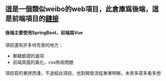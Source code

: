 這是一個類似weibo的web項目，此倉庫爲後端，這是前端項目的[鏈接](https://github.com/WangBeishan/micropost-app)
---
#### 後端主要使用SpringBoot，前端爲Vue

項目還有許多待完善的地方：
- 郵箱驗證的漏洞
- 前端頁面的美化，css佈局問題

項目寫的東拼西湊，不過經此項目，也對開發流程漸漸明晰。未來多寫多看多想

